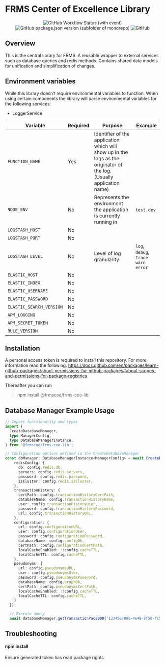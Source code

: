 # FRMS Center of Excellence Library

<div align="center">
  <img alt="GitHub Workflow Status (with event)" src="https://img.shields.io/github/actions/workflow/status/frmscoe/frms-coe-lib/publish.yml">
  <img alt="GitHub package.json version (subfolder of monorepo)" src="https://img.shields.io/github/package-json/v/frmscoe/frms-coe-lib">
  <img alt="GitHub" src="https://img.shields.io/github/license/frmscoe/frms-coe-lib">
</div>

## Overview
This is the central library for FRMS. A reusable wrapper to external services such as database queries and redis methods. Contains shared data models for unification and simplification of changes.

## Environment variables
While this library doesn't require environmental variables to function. When using certain components the library will parse environmental variables for the following services:
- LoggerService  

| Variable | Required | Purpose | Example
| ------ | ------ | ------ | ------ |
| `FUNCTION_NAME` | Yes | Identifier of the application which will show up in the logs as the originator of the log. (Usually application name)
| `NODE_ENV` | No | Represents the environment the application is currently running in | `test`, `dev`
| `LOGSTASH_HOST` | No | 
| `LOGSTASH_PORT` | No | 
| `LOGSTASH_LEVEL` | No | Level of log granularity | `log`, `debug`, `trace` `warn` `error`
| `ELASTIC_HOST` | No | 
| `ELASTIC_INDEX` | No |
| `ELASTIC_USERNAME` | No |
| `ELASTIC_PASSWORD` | No |
| `ELASTIC_SEARCH_VERSION` | No |
| `APM_LOGGING` | No |
| `APM_SECRET_TOKEN` | No |
| `RULE_VERSION` | No |

## Installation

A personal access token is required to install this repository. For more information read the following.
https://docs.github.com/en/packages/learn-github-packages/about-permissions-for-github-packages#about-scopes-and-permissions-for-package-registries

Thereafter you can run 
  > npm install @frmscoe/frms-coe-lib

## Database Manager Example Usage

```ts
// Import functionality and types
import {
  CreateDatabaseManager,  
  type ManagerConfig,
  type DatabaseManagerInstance,
} from '@frmscoe/frms-coe-lib';

// Configuration options defined in the CreateDatabaseManager
const dbManager: DatabaseManagerInstance<ManagerConfig> = await CreateDatabaseManager({
    redisConfig: {
      db: config.redis.db,
      servers: config.redis.servers,
      password: config.redis.password,
      isCluster: config.redis.isCluster,
    },
    transactionHistory: {
      certPath: config.transactionHistoryCertPath,
      databaseName: config.transactionHistoryName,
      user: config.transactionHistoryUser,
      password: config.transactionHistoryPassword,
      url: config.transactionHistoryURL,
    },
    configuration: {
      url: config.configurationURL,
      user: config.configurationUser,
      password: config.configurationPassword,
      databaseName: config.configDb,
      certPath: config.configurationCertPath,
      localCacheEnabled: !!config.cacheTTL,
      localCacheTTL: config.cacheTTL,
    },
    pseudonyms: {
      url: config.pseudonymsURL,
      user: config.pseudonymsUser,
      password: config.pseudonymsPassword,
      databaseName: config.graphDb,
      certPath: config.pseudonymsCertPath,
      localCacheEnabled: !!config.cacheTTL,
      localCacheTTL: config.cacheTTL,
    }
  });

  // Execute query
  await databaseManager.getTransactionPacs008('1234567890-4e48-8f50-fc52942b3425')
```

## Troubleshooting
#### npm install
Ensure generated token has read package rights